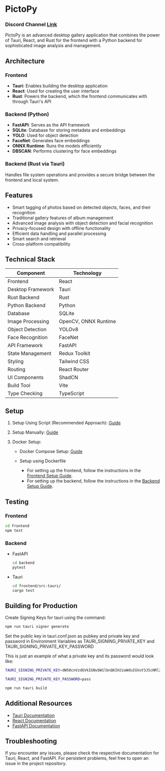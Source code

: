# PictoPy

### Discord Channel [Link](https://discord.com/channels/1022871757289422898/1311271974630330388)

PictoPy is an advanced desktop gallery application that combines the power of Tauri, React, and Rust for the frontend with a Python backend for sophisticated image analysis and management.

## Architecture

### Frontend

- **Tauri**: Enables building the desktop application
- **React**: Used for creating the user interface
- **Rust**: Powers the backend, which the frontend communicates with through Tauri's API

### Backend (Python)

- **FastAPI**: Serves as the API framework
- **SQLite**: Database for storing metadata and embeddings
- **YOLO**: Used for object detection
- **FaceNet**: Generates face embeddings
- **ONNX Runtime**: Runs the models efficiently
- **DBSCAN**: Performs clustering for face embeddings

### Backend (Rust via Tauri)

Handles file system operations and provides a secure bridge between the frontend and local system.

## Features

- Smart tagging of photos based on detected objects, faces, and their recognition
- Traditional gallery features of album management
- Advanced image analysis with object detection and facial recognition
- Privacy-focused design with offline functionality
- Efficient data handling and parallel processing
- Smart search and retrieval
- Cross-platform compatibility

## Technical Stack

| Component         | Technology           |
| ----------------- | -------------------- |
| Frontend          | React                |
| Desktop Framework | Tauri                |
| Rust Backend      | Rust                 |
| Python Backend    | Python               |
| Database          | SQLite               |
| Image Processing  | OpenCV, ONNX Runtime |
| Object Detection  | YOLOv8               |
| Face Recognition  | FaceNet              |
| API Framework     | FastAPI              |
| State Management  | Redux Toolkit        |
| Styling           | Tailwind CSS         |
| Routing           | React Router         |
| UI Components     | ShadCN               |
| Build Tool        | Vite                 |
| Type Checking     | TypeScript           |

## Setup

1. Setup Using Script (Recommended Approach): [Guide](docs/Script_Setup_Guide.md)
2. Setup Manually: [Guide](docs/Manual_Setup_Guide.md)
3. Docker Setup:

   - Docker Compose Setup: [Guide](./docs/docker-compose/redme.md)
   - Setup using Dockerfile

     - For setting up the frontend, follow the instructions in the [Frontend Setup Guide](./docs/frontend/docker-setup.md).
       </br>
     - For setting up the backend, follow the instructions in the [Backend Setup Guide](./docs/backend/docker-setup.md).

## Testing

### Frontend

```bash
cd frontend
npm test
```

### Backend

- FastAPI
  ```bash
  cd backend
  pytest
  ```
- Tauri

  ```bash
  cd frontend/src-tauri/
  cargo test
  ```

## Building for Production

Create Signing Keys for tauri using the command:

```bash
npm run tauri signer generate
```

Set the public key in tauri.conf.json as pubkey and private key and password in Environment Variables as TAURI_SIGNING_PRIVATE_KEY and TAURI_SIGNING_PRIVATE_KEY_PASSWORD

This is just an example of what a private key and its password would look like:

```bash
TAURI_SIGNING_PRIVATE_KEY=dW50cnVzdGVkIGNvbW1lbnQ6IHJzaWduIGVuY3J5cHRlZCBzZWNyZXQga2V5ClJXUlRZMEl5NlF2SjE3cWNXOVlQQ0JBTlNITEpOUVoyQ3ZuNTdOSkwyNE1NN2RmVWQ1a0FBQkFBQUFBQUFBQUFBQUlBQUFBQU9XOGpTSFNRd0Q4SjNSbm5Oc1E0OThIUGx6SS9lWXI3ZjJxN3BESEh1QTRiQXlkR2E5aG1oK1g0Tk5kcmFzc0IvZFZScEpubnptRkxlbDlUR2R1d1Y5OGRSYUVmUGoxNTFBcHpQZ1dSS2lHWklZVHNkV1Byd1VQSnZCdTZFWlVGOUFNVENBRlgweUU9Cg==
```

```bash
TAURI_SIGNING_PRIVATE_KEY_PASSWORD=pass
```

```bash
npm run tauri build
```

## Additional Resources

- [Tauri Documentation](https://tauri.app/start/)
- [React Documentation](https://reactjs.org/docs/getting-started.html)
- [FastAPI Documentation](https://fastapi.tiangolo.com/)

## Troubleshooting

If you encounter any issues, please check the respective documentation for Tauri, React, and FastAPI. For persistent problems, feel free to open an issue in the project repository.
